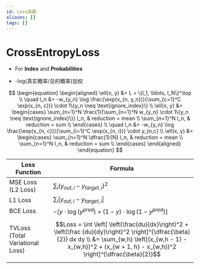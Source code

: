 ```yaml
---
id: Loss函数
aliases: []
tags: []
---
```


#  CrossEntropyLoss  

- For **Index** and **Probabilities**

- -log(真实概率/总的概率)加权 

$$
\begin{equation}
\begin{aligned}
\ell(x, y) &= L = \{l_1, \ldots, l_N\}^\top \\ 
\quad l_n &= -w_{y_n} \log \frac{\exp(x_{n, y_n})}{\sum_{c=1}^C \exp(x_{n, c})} \cdot 1\{y_n \neq \text{ignore_index}\} \\ 
\ell(x, y) &= 
\begin{cases} 
\sum_{n=1}^N \frac{1}{\sum_{n=1}^N w_{y_n} \cdot 1\{y_n \neq \text{ignore_index}\}} l_n, & reduction = mean \\ 
\sum_{n=1}^N l_n, & reduction = sum \\ 
\end{cases} \\ 
\quad l_n &= -w_{y_n} \log \frac{\exp(x_{n, c})}{\sum_{i=1}^C \exp(x_{n, i})} \cdot y_{n,c} \\ 
\ell(x, y) &= 
\begin{cases} 
\sum_{n=1}^N \dfrac{1}{N} l_n, & reduction = mean \\ 
\sum_{n=1}^N l_n, & reduction = sum \\ 
\end{cases}
\end{aligned}
\end{equation}
$$


| Loss Function | Formula |
|---|---|
| MSE Loss (L2 Loss) | $\sum_i (y_{out,i} - y_{target,i})^2$ |
| L1 Loss | $\sum_i \|y_{out,i} - y_{target,i}\|$ |
| BCE Loss | $- [ y \cdot \log(y^{pred}) + (1 - y) \cdot \log(1-y^{pred}) ]$ |
| TVLoss (Total Variational Loss) | $$Loss = \int \left[ \left(\frac{du}{dx}\right)^2 + \left(\frac {du}{dy}\right)^2 \right]^{\dfrac{\beta}{2}} dx dy \\ &= \sum_{w,h} \left[(x_{w,h - 1} - x_{w,h})^2 + (x_{w + 1, h} - x_{w,h})^2 \right]^{\dfrac{\beta}{2}}$$ |
